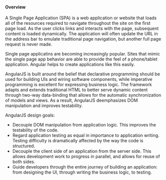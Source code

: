 #### Overview

A Single Page Application (SPA) is a web application or website that loads all of the resources required to navigate throughout the site on the first page load. As the user clicks links and interacts with the page, subsequent content is loaded dynamically. The application will often update the URL in the address bar to emulate traditional page navigation, but another full page request is never made.

Single page applicatins are becoming increasingly popular. Sites that mimic the single page app behavior are able to provide the feel of a phone/tablet application. Angular helps to create applications like this easily.

AngularJS is built around the belief that declarative programming should be used for building UIs and wiring software components, while imperative programming is excellent for expressing business logic. The framework adapts and extends traditional HTML to better serve dynamic content through two-way data-binding that allows for the automatic synchronization of models and views. As a result, AngularJS deemphasizes DOM manipulation and improves testability.

AngularJS design goals:

* Decouple DOM manipulation from application logic. This improves the testability of the code.
* Regard application testing as equal in importance to application writing. Testing difficulty is dramatically affected by the way the code is structured.
* Decouple the client side of an application from the server side. This allows development work to progress in parallel, and allows for reuse of both sides.
* Guide developers through the entire journey of building an application: from designing the UI, through writing the business logic, to testing.
